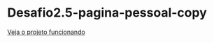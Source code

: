 # Desafio2.5-pagina-pessoal-copy

 [Veja o projeto funcionando](https://gabyvictoria0122.github.io/Desafio2.5-pagina-pessoal-copy/)
